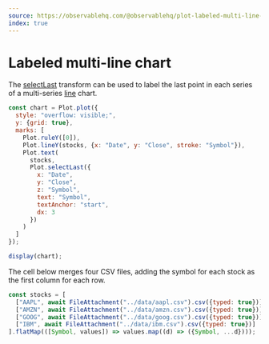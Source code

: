 ```yaml
---
source: https://observablehq.com/@observablehq/plot-labeled-multi-line-chart
index: true
---
```


# Labeled multi-line chart

The [selectLast](https://observablehq.com/plot/transforms/select) transform can be used to label the last point in each series of a multi-series [line](https://observablehq.com/plot/marks/line) chart.

```js echo
const chart = Plot.plot({
  style: "overflow: visible;",
  y: {grid: true},
  marks: [
    Plot.ruleY([0]),
    Plot.lineY(stocks, {x: "Date", y: "Close", stroke: "Symbol"}),
    Plot.text(
      stocks,
      Plot.selectLast({
        x: "Date",
        y: "Close",
        z: "Symbol",
        text: "Symbol",
        textAnchor: "start",
        dx: 3
      })
    )
  ]
});

display(chart);
```

The cell below merges four CSV files, adding the symbol for each stock as the first column for each row.

```js echo
const stocks = [
  ["AAPL", await FileAttachment("../data/aapl.csv").csv({typed: true})],
  ["AMZN", await FileAttachment("../data/amzn.csv").csv({typed: true})],
  ["GOOG", await FileAttachment("../data/goog.csv").csv({typed: true})],
  ["IBM", await FileAttachment("../data/ibm.csv").csv({typed: true})]
].flatMap(([Symbol, values]) => values.map((d) => ({Symbol, ...d})));
```
